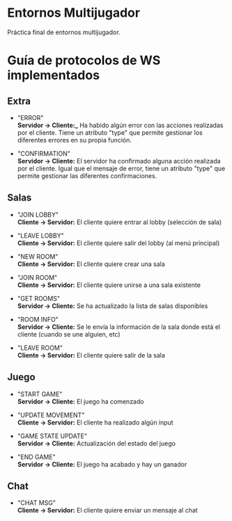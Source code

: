 # Entornos Multijugador
Práctica final de entornos multijugador.

# Guía de protocolos de WS implementados

## Extra

* "ERROR"  
**Servidor -> Cliente:_** Ha habido algún error con las acciones realizadas por el cliente. Tiene un atributo "type" que permite gestionar los diferentes errores en su propia función.

* "CONFIRMATION"  
**Servidor -> Cliente:** El servidor ha confirmado alguna acción realizada por el cliente. Igual que el mensaje de error, tiene un atributo "type" que permite gestionar las diferentes confirmaciones.

## Salas

* "JOIN LOBBY"  
**Cliente -> Servidor:** El cliente quiere entrar al lobby (selección de sala)

* "LEAVE LOBBY"  
**Cliente -> Servidor:** El cliente quiere salir del lobby (al menú principal)

* "NEW ROOM"  
**Cliente -> Servidor:** El cliente quiere crear una sala

* "JOIN ROOM"  
**Cliente -> Servidor:** El cliente quiere unirse a una sala existente

* "GET ROOMS"  
**Servidor -> Cliente:** Se ha actualizado la lista de salas disponibles

* "ROOM INFO"  
**Servidor -> Cliente:** Se le envía la información de la sala donde está el cliente (cuando se une alguien, etc)

* "LEAVE ROOM"  
**Cliente -> Servidor:** El cliente quiere salir de la sala

## Juego

* "START GAME"  
**Servidor -> Cliente:** El juego ha comenzado

* "UPDATE MOVEMENT"  
**Cliente -> Servidor:** El cliente ha realizado algún input

* "GAME STATE UPDATE"  
**Servidor -> Cliente:** Actualización del estado del juego

* "END GAME"  
**Servidor -> Cliente:** El juego ha acabado y hay un ganador

## Chat

* "CHAT MSG"  
**Cliente -> Servidor:** El cliente quiere enviar un mensaje al chat
